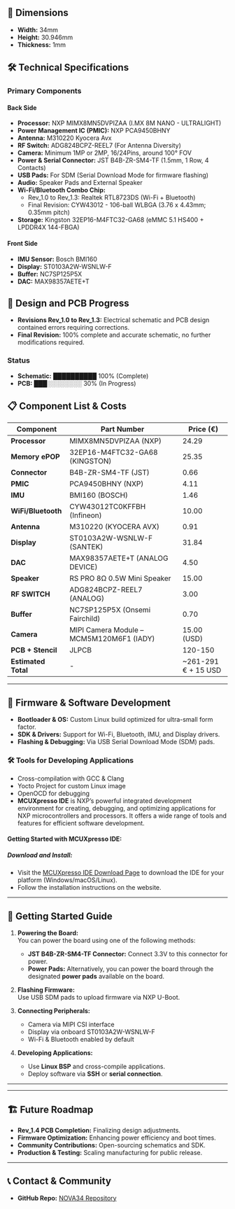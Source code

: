 ## 📏 Dimensions
- **Width:** 34mm  
- **Height:** 30.946mm  
- **Thickness:** 1mm  

## 🛠️ Technical Specifications
### Primary Components
#### **Back Side**
- **Processor:** NXP MIMX8MN5DVPIZAA (I.MX 8M NANO - ULTRALIGHT)
- **Power Management IC (PMIC):** NXP PCA9450BHNY
- **Antenna:** M310220 Kyocera Avx
- **RF Switch:** ADG824BCPZ-REEL7 (For Antenna Diversity)
- **Camera:** Minimum 1MP or 2MP, 16/24Pins, around 100° FOV
- **Power & Serial Connector:** JST B4B-ZR-SM4-TF (1.5mm, 1 Row, 4 Contacts)
- **USB Pads:** For SDM (Serial Download Mode for firmware flashing)
- **Audio:** Speaker Pads and External Speaker
- **Wi-Fi/Bluetooth Combo Chip:**
  - Rev_1.0 to Rev_1.3: Realtek RTL8723DS (Wi-Fi + Bluetooth)
  - Final Revision: CYW43012 - 106-ball WLBGA (3.76 x 4.43mm; 0.35mm pitch)
- **Storage:** Kingston 32EP16-M4FTC32-GA68 (eMMC 5.1 HS400 + LPDDR4X 144-FBGA)

#### **Front Side**
- **IMU Sensor:** Bosch BMI160
- **Display:** ST0103A2W-WSNLW-F
- **Buffer:** NC7SP125P5X
- **DAC:** MAX98357AETE+T

## 🔧 Design and PCB Progress
- **Revisions Rev_1.0 to Rev_1.3:** Electrical schematic and PCB design contained errors requiring corrections.
- **Final Revision:** 100% complete and accurate schematic, no further modifications required.

### **Status**
- **Schematic:** ██████████ 100% (Complete)
- **PCB:** ███░░░░░░░░ 30% (In Progress)

## 📋 Component List & Costs
| Component           | Part Number                          | Price (€)  |
|--------------------|---------------------------------|------------|
| **Processor**      | MIMX8MN5DVPIZAA (NXP)            | 24.29      |
| **Memory ePOP**    | 32EP16-M4FTC32-GA68 (KINGSTON)   | 25.35      |
| **Connector**      | B4B-ZR-SM4-TF (JST)              | 0.66       |
| **PMIC**          | PCA9450BHNY (NXP)               | 4.11       |
| **IMU**           | BMI160 (BOSCH)                  | 1.46       |
| **WiFi/Bluetooth** | CYW43012TC0KFFBH (Infineon)     | 10.00      |
| **Antenna**       | M310220 (KYOCERA AVX)           | 0.91       |
| **Display**       | ST0103A2W-WSNLW-F (SANTEK)      | 31.84      |
| **DAC**           | MAX98357AETE+T (ANALOG DEVICE)  | 4.50       |
| **Speaker**       | RS PRO 8Ω 0.5W Mini Speaker     | 15.00      |
| **RF SWITCH**     | ADG824BCPZ-REEL7 (ANALOG)       | 3.00       |
| **Buffer**        | NC7SP125P5X (Onsemi Fairchild)  | 0.70       |
| **Camera**        | MIPI Camera Module – MCM5M120M6F1 (IADY) | 15.00 (USD) |
| **PCB + Stencil** | JLPCB                            | 120-150    |
| **Estimated Total** | - | ~261-291 € + 15 USD |

---
## 🔄 Firmware & Software Development
- **Bootloader & OS:** Custom Linux build optimized for ultra-small form factor.
- **SDK & Drivers:** Support for Wi-Fi, Bluetooth, IMU, and Display drivers.
- **Flashing & Debugging:** Via USB Serial Download Mode (SDM) pads.

### 🛠️ Tools for Developing Applications
- Cross-compilation with GCC & Clang
- Yocto Project for custom Linux image
- OpenOCD for debugging
- **MCUXpresso IDE** is NXP’s powerful integrated development environment for creating, debugging, and optimizing applications for NXP microcontrollers and processors. It offers a wide range of tools and features for efficient software development.

#### Getting Started with MCUXpresso IDE:

##### Download and Install:
- Visit the [MCUXpresso IDE Download Page](https://www.nxp.com/support/developer-resources/software-development-tools/mcuxpresso-software-and-tools/mcuxpresso-ide:MCUXpresso-IDE) to download the IDE for your platform (Windows/macOS/Linux).
- Follow the installation instructions on the website.

---

## 📖 Getting Started Guide

1. **Powering the Board:**  
   You can power the board using one of the following methods:
   - **JST B4B-ZR-SM4-TF Connector:** Connect 3.3V to this connector for power.
   - **Power Pads:** Alternatively, you can power the board through the designated **power pads** available on the board.

2. **Flashing Firmware:**  
   Use USB SDM pads to upload firmware via NXP U-Boot.

3. **Connecting Peripherals:**
   - Camera via MIPI CSI interface
   - Display via onboard ST0103A2W-WSNLW-F
   - Wi-Fi & Bluetooth enabled by default

4. **Developing Applications:**
   - Use **Linux BSP** and cross-compile applications.
   - Deploy software via **SSH** or **serial connection**.

---

---

## 🏗️ Future Roadmap
- **Rev_1.4 PCB Completion:** Finalizing design adjustments.
- **Firmware Optimization:** Enhancing power efficiency and boot times.
- **Community Contributions:** Open-sourcing schematics and SDK.
- **Production & Testing:** Scaling manufacturing for public release.

---

## 📞 Contact & Community
- **GitHub Repo:** [NOVA34 Repository](https://github.com/silvioviscuso/nova34)